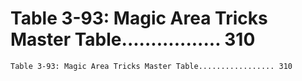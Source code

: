 # Table 3-93: Magic Area Tricks Master Table................. 310

```
Table 3-93: Magic Area Tricks Master Table................. 310

```
